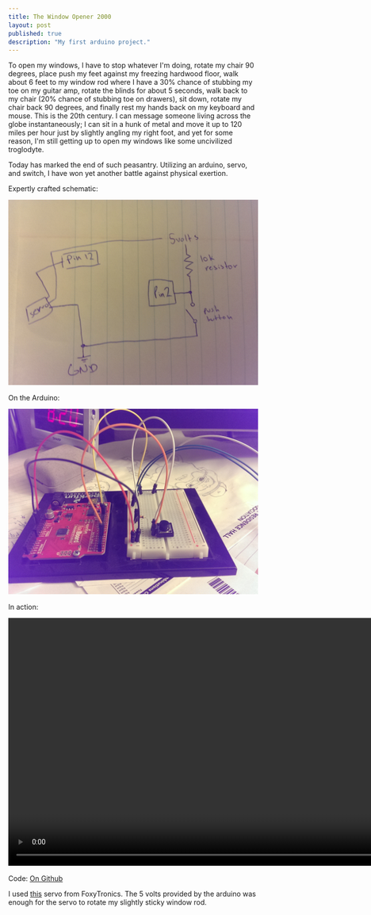 ```yaml
---
title: The Window Opener 2000
layout: post
published: true
description: "My first arduino project."
---
```

To open my windows, I have to stop whatever I'm doing, rotate my chair 90 degrees, place push my feet against my freezing hardwood floor, walk about 6 feet to my window rod where I have a 30% chance of stubbing my toe on my guitar amp, rotate the blinds for about 5 seconds, walk back to my chair (20% chance of stubbing toe on drawers), sit down, rotate my chair back 90 degrees, and finally rest my hands back on my keyboard and mouse.  This is the 20th century.  I can message someone living across the globe instantaneously; I can sit in a hunk of metal and move it up to 120 miles per hour just by slightly angling my right foot, and yet for some reason, I'm still getting up to open my windows like some uncivilized troglodyte.  

Today has marked the end of such peasantry.  Utilizing an arduino, servo, and switch, I have won yet another battle against physical exertion. 


Expertly crafted schematic:  


![](/images/blinds1.jpg)  


On the Arduino:  


![](/images/blinds2.jpg)  


In action:  


<video width="889" height="500" controls>
  <source src="/images/blinds.webm" type="video/mp4">
  <source src="/images/blinds.mp4" type="video/mp4">
Your browser does not support the video tag.
</video>


Code:
<a href="https://gist.github.com/heems/ab70192e81f322f4414d">On Github</a>  

I used <a href="https://www.foxytronics.com/products/68-springrc-sm-s4303r-continuous-rotation-servo">this</a> servo from FoxyTronics.  The 5 volts provided by the arduino was enough for the servo to rotate my slightly sticky window rod.  

 

